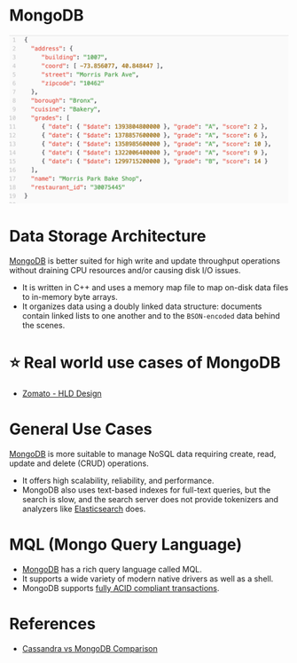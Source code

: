 
# MongoDB

![img.png](assests/MongoDB_JSON.png)

# Data Storage Architecture
[MongoDB](https://www.interviewbit.com/mongodb-interview-questions/) is better suited for high write and update throughput operations without draining CPU resources and/or causing disk I/O issues. 
- It is written in C++ and uses a memory map file to map on-disk data files to in-memory byte arrays. 
- It organizes data using a doubly linked data structure: documents contain linked lists to one another and to the `BSON-encoded` data behind the scenes.

# :star: Real world use cases of MongoDB
- [Zomato - HLD Design](../../../../3_HLDDesignProblems/ZomatoDesign/README.md)

# General Use Cases
[MongoDB](https://www.interviewbit.com/mongodb-interview-questions/) is more suitable to manage NoSQL data requiring create, read, update and delete (CRUD) operations. 
- It offers high scalability, reliability, and performance. 
- MongoDB also uses text-based indexes for full-text queries, but the search is slow, and the search server does not provide tokenizers and analyzers like [Elasticsearch](../ElasticSearch) does.

# MQL (Mongo Query Language)
- [MongoDB](https://www.interviewbit.com/mongodb-interview-questions/) has a rich query language called MQL. 
- It supports a wide variety of modern native drivers as well as a shell.
- MongoDB supports [fully ACID compliant transactions](../../../0_SystemGlossaries/ACIDPropertyTransaction.md).

# References
- [Cassandra vs MongoDB Comparison](https://www.mongodb.com/compare/cassandra-vs-mongodb)